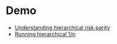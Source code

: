 # Demo

- [Understanding hierarchical risk parity](https://tschm.github.io/pyhrp/marimo/hrp.html)
- [Running hierarchical 1/n](https://tschm.github.io/pyhrp/marimo/1_over_N.html)
